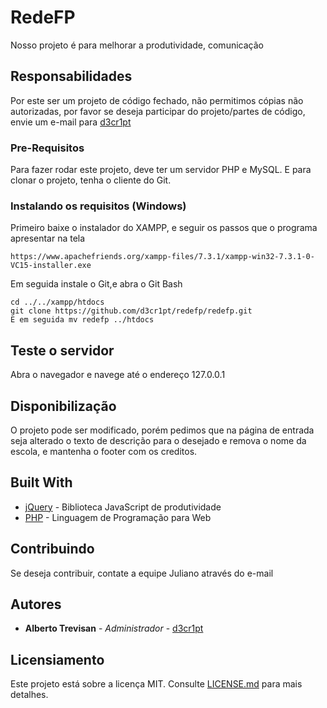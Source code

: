 # RedeFP

Nosso projeto é para melhorar a produtividade, comunicação

## Responsabilidades

Por este ser um projeto de código fechado, não permitimos cópias não autorizadas, por favor se deseja participar do projeto/partes de código, envie um e-mail para [d3cr1pt](malito:mineplay152@gmail.com)

### Pre-Requisitos

Para fazer rodar este projeto, deve ter um servidor PHP e MySQL.
E para clonar o projeto, tenha o cliente do Git.

### Instalando os requisitos (Windows)

Primeiro baixe o instalador do XAMPP, e seguir os passos que o programa apresentar na tela

```
https://www.apachefriends.org/xampp-files/7.3.1/xampp-win32-7.3.1-0-VC15-installer.exe
```

Em seguida instale o Git,e abra o Git Bash

```
cd ../../xampp/htdocs
git clone https://github.com/d3cr1pt/redefp/redefp.git
E em seguida mv redefp ../htdocs
```

## Teste o servidor

Abra o navegador e navege até o endereço 127.0.0.1

## Disponibilização

O projeto pode ser modificado, porém pedimos que na página de entrada seja alterado o texto de descrição para o desejado e remova o nome da escola, e mantenha o footer com os creditos.

## Built With

* [jQuery](https://jquery.com) - Biblioteca JavaScript de produtividade
* [PHP](http://www.php.net) - Linguagem de Programação para Web

## Contribuindo

Se deseja contribuir, contate a equipe Juliano através do e-mail

## Autores

* **Alberto Trevisan** - *Administrador* - [d3cr1pt](https://github.com/d3cr1pt)

## Licensiamento

Este projeto está sobre a licença MIT. Consulte [LICENSE.md](LICENSE.md) para mais detalhes.
